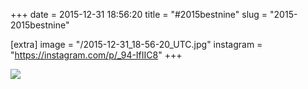 +++
date = 2015-12-31 18:56:20
title = "#2015bestnine"
slug = "2015-2015bestnine"

[extra]
image = "/2015-12-31_18-56-20_UTC.jpg"
instagram = "https://instagram.com/p/_94-IfIIC8"
+++

<img src="/2015-12-31_18-56-20_UTC.jpg" />
